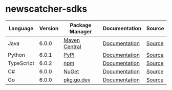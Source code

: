# newscatcher-sdks

|Language|Version|Package Manager|Documentation|Source|
|-|-|-|-|-|
|Java|6.0.0|[Maven Central](https://central.sonatype.com/artifact/com.konfigthis.newscatcherapi/newscatcherapi-java-sdk/6.0.0)|[Documentation](https://github.com/konfig-dev/newscatcher-sdks/tree/main/v3/java/README.md)|[Source](https://github.com/konfig-dev/newscatcher-sdks/tree/main/v3/java)|
|Python|6.0.1|[PyPI](https://pypi.org/project/newscatcherapi-python-sdk/6.0.1)|[Documentation](https://github.com/konfig-dev/newscatcher-sdks/tree/main/v3/python/README.md)|[Source](https://github.com/konfig-dev/newscatcher-sdks/tree/main/v3/python)|
|TypeScript|6.0.2|[npm](https://www.npmjs.com/package/newscatcherapi-typescript-sdk/v/6.0.2)|[Documentation](https://github.com/konfig-dev/newscatcher-sdks/tree/main/v3/typescript/README.md)|[Source](https://github.com/konfig-dev/newscatcher-sdks/tree/main/v3/typescript)|
|C#|6.0.0|[NuGet](https://nuget.org/packages/Newscatcherapi.Net/6.0.0)|[Documentation](https://github.com/konfig-dev/newscatcher-sdks/tree/main/v3/csharp/README.md)|[Source](https://github.com/konfig-dev/newscatcher-sdks/tree/main/v3/csharp)|
|Go|6.0.0|[pkg.go.dev](https://pkg.go.dev/github.com/konfig-dev/newscatcher-sdks/go)|[Documentation](https://github.com/konfig-dev/newscatcher-sdks/v3/go/README.md)|[Source](https://github.com/konfig-dev/newscatcher-sdks/v3/go)|